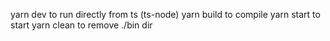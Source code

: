 yarn dev to run directly from ts (ts-node)
yarn build to compile
yarn start to start
yarn clean to remove ./bin dir